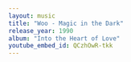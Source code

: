 ```yaml
---
layout: music
title: "Woo - Magic in the Dark"
release_year: 1990
album: "Into the Heart of Love"
youtube_embed_id: QCzhOwR-tkk
---
```

